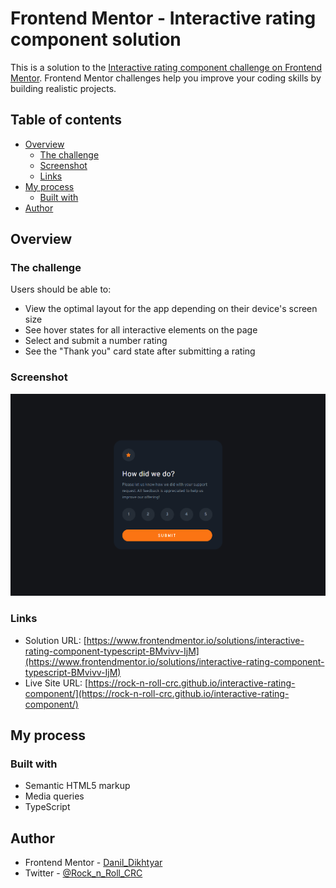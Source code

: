 # Frontend Mentor - Interactive rating component solution

This is a solution to the [Interactive rating component challenge on Frontend Mentor](https://www.frontendmentor.io/challenges/interactive-rating-component-koxpeBUmI). Frontend Mentor challenges help you improve your coding skills by building realistic projects. 

## Table of contents

- [Overview](#overview)
  - [The challenge](#the-challenge)
  - [Screenshot](#screenshot)
  - [Links](#links)
- [My process](#my-process)
  - [Built with](#built-with)
- [Author](#author)

## Overview

### The challenge

Users should be able to:

- View the optimal layout for the app depending on their device's screen size
- See hover states for all interactive elements on the page
- Select and submit a number rating
- See the "Thank you" card state after submitting a rating

### Screenshot

![](./assets/images/screenshot.jpg)

### Links

- Solution URL: [https://www.frontendmentor.io/solutions/interactive-rating-component-typescript-BMvivv-IjM](https://www.frontendmentor.io/solutions/interactive-rating-component-typescript-BMvivv-IjM)
- Live Site URL: [https://rock-n-roll-crc.github.io/interactive-rating-component/](https://rock-n-roll-crc.github.io/interactive-rating-component/)

## My process

### Built with

- Semantic HTML5 markup
- Media queries
- TypeScript

## Author

- Frontend Mentor - [Danil_Dikhtyar](https://www.frontendmentor.io/profile/Rock-n-Roll-CRC)
- Twitter - [@Rock_n_Roll_CRC](https://twitter.com/Rock_n_Roll_CRC)